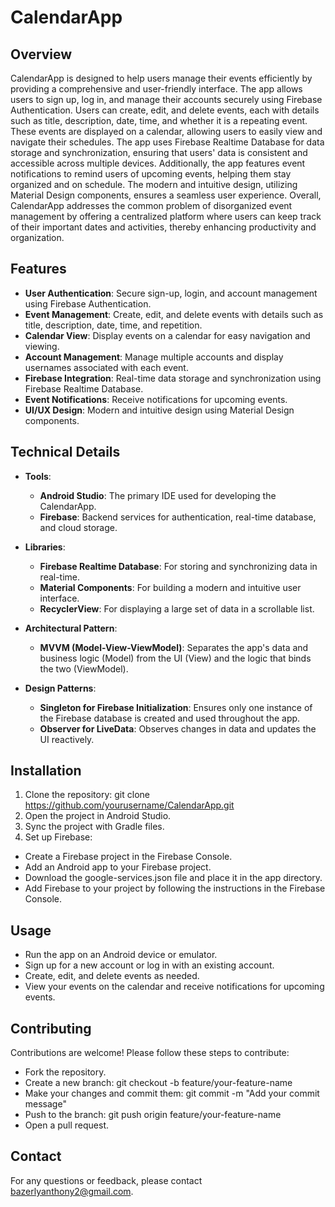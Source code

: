 # CalendarApp

## Overview
CalendarApp is designed to help users manage their events efficiently by providing a comprehensive and user-friendly interface.
The app allows users to sign up, log in, and manage their accounts securely using Firebase Authentication.
Users can create, edit, and delete events, each with details such as title, description, date, time, and whether it is a repeating event.
These events are displayed on a calendar, allowing users to easily view and navigate their schedules.
The app uses Firebase Realtime Database for data storage and synchronization, ensuring that users' data is consistent and accessible across multiple devices.
Additionally, the app features event notifications to remind users of upcoming events, helping them stay organized and on schedule.
The modern and intuitive design, utilizing Material Design components, ensures a seamless user experience.
Overall, CalendarApp addresses the common problem of disorganized event management by offering a centralized platform where users can keep track of their important dates and activities, thereby enhancing productivity and organization.

## Features
- **User Authentication**: Secure sign-up, login, and account management using Firebase Authentication.
- **Event Management**: Create, edit, and delete events with details such as title, description, date, time, and repetition.
- **Calendar View**: Display events on a calendar for easy navigation and viewing.
- **Account Management**: Manage multiple accounts and display usernames associated with each event.
- **Firebase Integration**: Real-time data storage and synchronization using Firebase Realtime Database.
- **Event Notifications**: Receive notifications for upcoming events.
- **UI/UX Design**: Modern and intuitive design using Material Design components.

## Technical Details
- **Tools**:
  - **Android Studio**: The primary IDE used for developing the CalendarApp.
  - **Firebase**: Backend services for authentication, real-time database, and cloud storage.

- **Libraries**:
  - **Firebase Realtime Database**: For storing and synchronizing data in real-time.
  - **Material Components**: For building a modern and intuitive user interface.
  - **RecyclerView**: For displaying a large set of data in a scrollable list.

- **Architectural Pattern**:
  - **MVVM (Model-View-ViewModel)**: Separates the app's data and business logic (Model) from the UI (View) and the logic that binds the two (ViewModel).

- **Design Patterns**:
  - **Singleton for Firebase Initialization**: Ensures only one instance of the Firebase database is created and used throughout the app.
  - **Observer for LiveData**: Observes changes in data and updates the UI reactively.

## Installation
1. Clone the repository: git clone https://github.com/yourusername/CalendarApp.git
2. Open the project in Android Studio.
3. Sync the project with Gradle files.
4. Set up Firebase:
  - Create a Firebase project in the Firebase Console.
  - Add an Android app to your Firebase project.
  - Download the google-services.json file and place it in the app directory.
  - Add Firebase to your project by following the instructions in the Firebase Console.
## Usage
- Run the app on an Android device or emulator.
- Sign up for a new account or log in with an existing account.
- Create, edit, and delete events as needed.
- View your events on the calendar and receive notifications for upcoming events.
 
## Contributing
Contributions are welcome! Please follow these steps to contribute:  
- Fork the repository.
- Create a new branch: git checkout -b feature/your-feature-name
- Make your changes and commit them: git commit -m "Add your commit message"
- Push to the branch: git push origin feature/your-feature-name
- Open a pull request.

## Contact
For any questions or feedback, please contact bazerlyanthony2@gmail.com.
